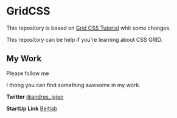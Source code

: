 # GridCSS

This repository is based on [Grid CSS Tutorial](https://www.youtube.com/watch?v=gH3sBOj6CGA) whit some changes.

This repository can be help if you're learning about CSS GRID.

## My Work

Please follow me

I thong you can find something awesome in my work.

**Twitter** [@andres_jejen](https://twitter.com/andres_jejen)

**StartUp Link** [Beitlab](https://beitlab.com)
